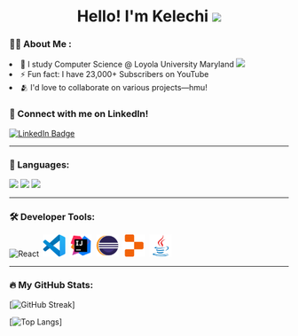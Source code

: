 <h1 align="center">
  Hello! I'm Kelechi
  <img src="https://media.giphy.com/media/hvRJCLFzcasrR4ia7z/giphy.gif" width="30px"/>
</h1>


### 👨‍💻 About Me :

<div>
  <li>
    🔭 I study Computer Science @ Loyola University Maryland <img src="https://media.giphy.com/media/WUlplcMpOCEmTGBtBW/giphy.gif" width="30"><br> 
  </li>
  <li>
    ⚡ Fun fact: I have 23,000+ Subscribers on YouTube
  </li>
  <li>
    🫂 I'd love to collaborate on various projects—hmu!
  </li>

### 🤝 Connect with me on LinkedIn!
</div>
<a href="https://www.linkedin.com/in/kelechi-opurum/" target="_blank">
  <img src="https://img.shields.io/badge/LinkedIn-blue?style=for-the-badge&logo=linkedin&logoColor=white" alt="LinkedIn Badge"/>
  
</a>

---


### 🦜 Languages:
<div>
  <img src="https://camo.githubusercontent.com/b0648ef7a9b6980ea27c1caaeb06d5c8503dbb4f9b4d9d7ca1df60a5edc14340/68747470733a2f2f696d672e736869656c64732e696f2f62616467652f6a6176612d2532334544384230302e7376673f7374796c653d666f722d7468652d6261646765266c6f676f3d6f70656e6a646b266c6f676f436f6c6f723d7768697465"/>
  <img src="https://camo.githubusercontent.com/0562f16a4ae7e35dae6087bf8b7805fb7e664a9e7e20ae6d163d94e56b94f32d/68747470733a2f2f696d672e736869656c64732e696f2f62616467652f707974686f6e2d3336373041303f7374796c653d666f722d7468652d6261646765266c6f676f3d707974686f6e266c6f676f436f6c6f723d666664643534"/>
  <img src="https://camo.githubusercontent.com/5e7e215d9ff3a7c2e96d09232c11b2205565c841d1129dd2185ebd967284121f/68747470733a2f2f696d672e736869656c64732e696f2f62616467652f68746d6c352d2532334533344632362e7376673f7374796c653d666f722d7468652d6261646765266c6f676f3d68746d6c35266c6f676f436f6c6f723d7768697465"/>
</div>

---

### :hammer_and_wrench: Developer Tools:

<div>
  <img src="https://camo.githubusercontent.com/18cfdc02648d5adceb0e43e3ebb80742421d56122e2a76a1cc3f7ab7eafd6780/68747470733a2f2f6769746875622e6769746875626173736574732e636f6d2f6173736574732f4769744875622d4d61726b2d6561323937316365653739392e706e67" title="GitHub" alt="React" width="40" height="40"/>&nbsp;
  <img src="https://raw.githubusercontent.com/devicons/devicon/6910f0503efdd315c8f9b858234310c06e04d9c0/icons/vscode/vscode-original.svg"  title="VS Code" alt="VS Code" width="40" height="40"/>&nbsp;
  <img src="https://raw.githubusercontent.com/devicons/devicon/6910f0503efdd315c8f9b858234310c06e04d9c0/icons/intellij/intellij-original.svg" width="40" height="40"/>&nbsp;
  <img src="https://raw.githubusercontent.com/devicons/devicon/6910f0503efdd315c8f9b858234310c06e04d9c0/icons/eclipse/eclipse-original.svg" title="Eclipse" alt="Eclipse" width="40" height="40"/>&nbsp;
  <img src="https://raw.githubusercontent.com/devicons/devicon/6910f0503efdd315c8f9b858234310c06e04d9c0/icons/replit/replit-original.svg" title="Replit" alt="Replit" width="40" height="40"/>&nbsp;
  <img src="https://raw.githubusercontent.com/devicons/devicon/6910f0503efdd315c8f9b858234310c06e04d9c0/icons/java/java-original.svg" alt="Java" width="40" height="40"/>&nbsp;
</div>

---

### :fire: My GitHub Stats:

[![GitHub Streak](http://github-readme-streak-stats.herokuapp.com?user=kelechi055&theme=dark&background=000000)]

[![Top Langs](https://github-readme-stats.vercel.app/api/top-langs/?username=kelechi055&layout=compact&theme=vision-friendly-dark)]
